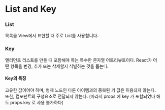 # List and Key

### List
목록을 View에서 표현할 때 주로 List를 사용합니다.



### Key
엘리먼트 리스트를 만들 때 포함해야 하는 특수한 문자열 어트리뷰트이다.
React가 어떤 항목을 변경, 추가 또는 삭제할지 식별하는 것을 돕는다.

#### Key의 특징
고유한 값이어야 하며, 형제 노드인 다른 아이템과의 중복된 키 값은 허용되지 않는다.
또한, 컴포넌트의 구성요소로 전달되지 않는다. (따라서 props 에 key 가 포함되었다 해도 props.key 로 사용 불가하다)
